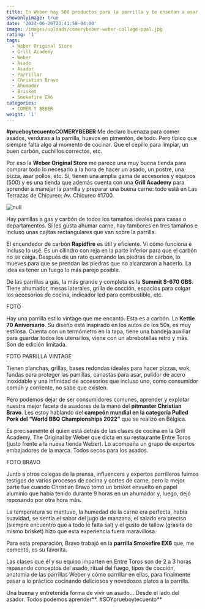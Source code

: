 ```yaml
---
title: En Weber hay 500 productos para la parrilla y te enseñan a asar
showonlyimage: true
date: '2023-06-26T23:41:58-04:00'
image: /images/uploads/comerybeber-weber-collage-ppal.jpg
rating: '1'
tags:
  - Weber Original Store
  - Grill Academy
  - Weber
  - Asado
  - Asador
  - Parrillar
  - Christian Bravo
  - Ahumador
  - Brisket
  - Smokefire EX6
categories:
  - COMER Y BEBER
weight: '1'
---
```

**\#prueboytecuentoCOMERYBEBER** Me declaro buenaza para comer asados, verduras a la parrilla, huevos en pimentón, de todo. Pero típico que siempre falta algo al momento de cocinar. Que el cepillo para limpiar, un buen carbón, cuchillos correctos, etc.

<!--more-->

Por eso la **Weber Original Store** me parece una muy buena tienda para comprar todo lo necesario a la hora de hacer un asado, un postre, una pizza, asar pollos, etc. Sí, tienen una amplia gama de accesorios y equipos (500) y es una tienda que además cuenta con una **Grill Academy** para aprender a manejar la parrilla y preparar una buena carne: todo está en Las Terrazas de Chicureo: Av. Chicureo #1700.

![null](/images/uploads/comerybeber-weber-collage-ppal.jpg)

Hay parrillas a gas y carbón de todos los tamaños ideales para casas o departamentos. Si les gusta ahumar carne, hay tambores en tres tamaños e incluso unas cajitas rectangulares que van sobre la parrilla.

El encendedor de carbón **Rapidfire** es útil y eficiente. Vi cómo funciona e incluso lo usé. Es un cilindro con reja en la parte inferior para que el carbón no se caiga. Después de un rato quemando las piedras de carbón, lo mueves para que se prendan las piedras que no alcanzaron a hacerlo. La idea es tener un fuego lo más parejo posible.

De las parrillas a gas, la más grande y completa es la **Summit S-670 GBS**. Tiene ahumador, mesas laterales, grilla de cocción, espacios para colgar los accesorios de cocina, indicador led para combustible, etc.

FOTO

Hay una parrilla estilo vintage que me encantó. Esta es a carbón. La **Kettle 70 Aniversario**. Su diseño está inspirado en los autos de los 50s, es muy estilosa. Cuenta con un termómetro en la tapa, tiene una bandeja auxiliar para guardar todos los utensilios, viene con un abrebotellas retro y más. Son de edición limitada. 

FOTO PARRILLA VINTAGE

Tienen planchas, grillas, bases redondas ideales para hacer pizzas, wok, fundas para proteger las parrillas, canastas para asar, pulidor de acero inoxidable y una infinidad de accesorios que incluso uno, como consumidor común y corriente, no sabe que existen.

Pero podemos dejar de ser consumidores comunes, aprender y explotar nuestra mejor faceta de asadores de la mano del **pitmaster Christian Bravo**. Les estoy hablando del **campeón mundial en la categoría Pulled Pork del “World BBQ Championships 2022”** que se realizó en Bélgica.

Es precisamente él quien está detrás de las clases de cocina en la Grill Academy, The Original by Weber que dicta en su restaurante Entre Toros (justo frente a la nueva tienda Weber). Lo acompaña un grupo de expertos embajadores de la marca. Todos secos para los asados.

FOTO BRAVO

Junto a otros colegas de la prensa, influencers y expertos parrilleros fuimos testigos de varios procesos de cocina y cortes de carne, pero la mejor parte fue cuando Christian Bravo tomó un brisket envuelto en papel aluminio que había tenido durante 9 horas en un ahumador y, luego, dejó reposando por otra hora más. 

La temperatura se mantuvo, la humedad de la carne era perfecta, había suavidad, se sentía el sabor del jugo de manzana, el salado era preciso (siempre encuentro que a todo le falta sal) y el gusto de tallow (grasita de mismo brisket) hizo que esta experiencia fuera maravillosa.

Para esta preparación, Bravo trabajó en la **parrilla Smokefire EX6** que, me comentó, es su favorita.

Las clases que él y su equipo imparten en Entre Toros son de 2 a 3 horas repasando conceptos del asado, ritual del fuego, tipos de cocción, anatomía de las parrillas Weber y cómo parrillar en ellas, para finalmente pasar a lo práctico cocinando deliciosos y novedosos platos a la parrilla. 

Una buena y entretenida forma de vivir un asado… Desde el lado del asador. Todos podemos aprender**. #SOYprueboytecuento**
